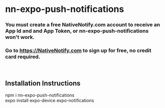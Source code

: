 # nn-expo-push-notifications

### You must create a free NativeNotify.com account to receive an App Id and and App Token, or nn-expo-push-notifications won't work.
### Go to https://NativeNotify.com to sign up for free, no credit card required.

<br/>

## Installation Instructions
npm i nn-expo-push-notifications 
<br/>
expo install expo-device expo-notifications